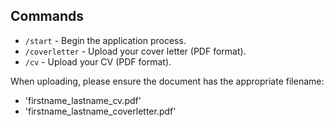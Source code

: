 
## Commands

- `/start` - Begin the application process.
- `/coverletter` - Upload your cover letter (PDF format).
- `/cv` - Upload your CV (PDF format).

When uploading, please ensure the document has the appropriate filename:
- 'firstname_lastname_cv.pdf'
- 'firstname_lastname_coverletter.pdf'
